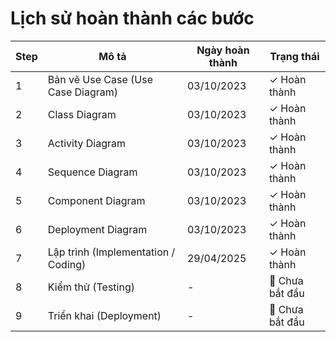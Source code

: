 # Lịch sử hoàn thành các bước

| Step | Mô tả | Ngày hoàn thành | Trạng thái |
| ---- | ----- | --- | ---- |
| 1 | Bản vẽ Use Case (Use Case Diagram) | 03/10/2023 | ✓ Hoàn thành |
| 2 | Class Diagram | 03/10/2023 | ✓ Hoàn thành |
| 3 | Activity Diagram | 03/10/2023 | ✓ Hoàn thành |
| 4 | Sequence Diagram | 03/10/2023 | ✓ Hoàn thành |
| 5 | Component Diagram | 03/10/2023 | ✓ Hoàn thành |
| 6 | Deployment Diagram | 03/10/2023 | ✓ Hoàn thành |
| 7 | Lập trình (Implementation / Coding) | 29/04/2025 | ✓ Hoàn thành |
| 8 | Kiểm thử (Testing) | - | 🔄 Chưa bắt đầu |
| 9 | Triển khai (Deployment) | - | 🔄 Chưa bắt đầu |
